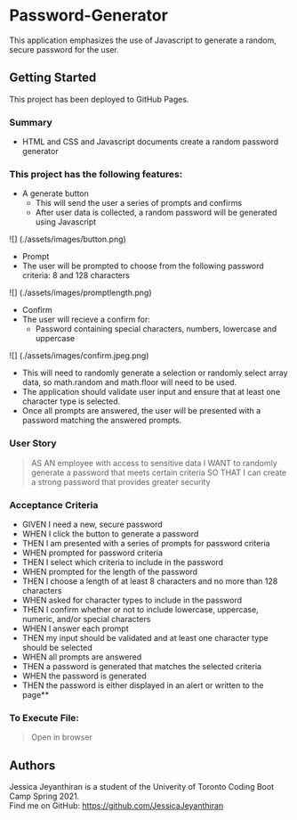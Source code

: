 # Password-Generator 

This application emphasizes the use of Javascript to generate a random, secure password for the user. 

## Getting Started

This project has been deployed to GitHub Pages. 


### Summary
* HTML and CSS and Javascript documents create a random password generator 

### This project has the following features: 
* A generate button
    * This will send the user a series of prompts and confirms
    * After user data is collected, a random password will be generated using Javascript

![] (./assets/images/button.png)

* Prompt
* The user will be prompted to choose from the following password criteria: 8 and 128 characters

![] (./assets/images/promptlength.png)

* Confirm
* The user will recieve a confirm for: 
    * Password containing special characters, numbers, lowercase and uppercase

![] (./assets/images/confirm.jpeg.png)

* This will need to randomly generate a selection or randomly select array data, so math.random and math.floor will need to be used.     
* The application should validate user input and ensure that at least one character type is selected.
* Once all prompts are answered, the user will be presented with a password matching the answered prompts.

### User Story

> AS AN employee with access to sensitive data
> I WANT to randomly generate a password that meets certain criteria
> SO THAT I can create a strong password that provides greater security

### Acceptance Criteria

* GIVEN I need a new, secure password
* WHEN I click the button to generate a password
* THEN I am presented with a series of prompts for password criteria
* WHEN prompted for password criteria
* THEN I select which criteria to include in the password
* WHEN prompted for the length of the password
* THEN I choose a length of at least 8 characters and no more than 128 characters
* WHEN asked for character types to include in the password
* THEN I confirm whether or not to include lowercase, uppercase, numeric, and/or special characters
* WHEN I answer each prompt
* THEN my input should be validated and at least one character type should be selected
* WHEN all prompts are answered
* THEN a password is generated that matches the selected criteria
* WHEN the password is generated
* THEN the password is either displayed in an alert or written to the page**

### To Execute File:
> Open in browser

## Authors

Jessica Jeyanthiran is a student of the Univerity of Toronto Coding Boot Camp Spring 2021. <br/>
Find me on GitHub: https://github.com/JessicaJeyanthiran









